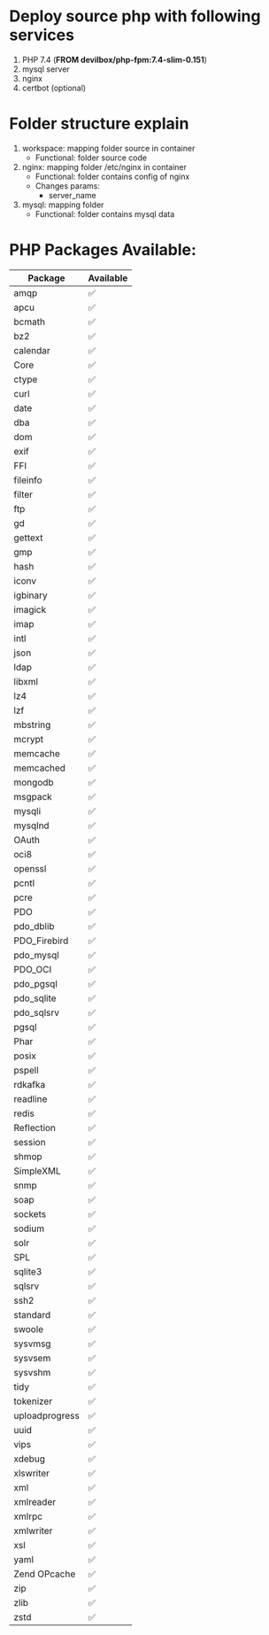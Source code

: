# Deploy source php with following services
1. PHP 7.4 (**FROM devilbox/php-fpm:7.4-slim-0.151**)
2. mysql server
3. nginx
4. certbot (optional)

# Folder structure explain
1. workspace: mapping folder source in container 
    + Functional: folder source code
2. nginx: mapping folder /etc/nginx in container
    + Functional: folder contains config of nginx
    + Changes params: 
        - server_name
3. mysql: mapping folder 
    + Functional: folder contains mysql data

# PHP Packages Available:
| Package | Available |
|-------------|------------------------------------|
| amqp | ✅ |
| apcu | ✅ |
| bcmath | ✅ |
| bz2 | ✅ |
| calendar | ✅ |
| Core | ✅ |
| ctype | ✅ |
| curl | ✅ |
| date | ✅ |
| dba | ✅ |
| dom | ✅ |
| exif | ✅ |
| FFI | ✅ |
| fileinfo | ✅ |
| filter | ✅ |
| ftp | ✅ |
| gd | ✅ |
| gettext | ✅ |
| gmp | ✅ |
| hash | ✅ |
| iconv | ✅ |
| igbinary | ✅ |
| imagick | ✅ |
| imap | ✅ |
| intl | ✅ |
| json | ✅ |
| ldap | ✅ |
| libxml | ✅ |
| lz4 | ✅ |
| lzf | ✅ |
| mbstring | ✅ |
| mcrypt | ✅ |
| memcache | ✅ |
| memcached | ✅ |
| mongodb | ✅ |
| msgpack | ✅ |
| mysqli | ✅ |
| mysqlnd | ✅ |
| OAuth | ✅ |
| oci8 | ✅ |
| openssl | ✅ |
| pcntl | ✅ |
| pcre | ✅ |
| PDO | ✅ |
| pdo_dblib | ✅ |
| PDO_Firebird | ✅ |
| pdo_mysql | ✅ |
| PDO_OCI | ✅ |
| pdo_pgsql | ✅ |
| pdo_sqlite | ✅ |
| pdo_sqlsrv | ✅ |
| pgsql | ✅ |
| Phar | ✅ |
| posix | ✅ |
| pspell | ✅ |
| rdkafka | ✅ |
| readline | ✅ |
| redis | ✅ |
| Reflection | ✅ |
| session | ✅ |
| shmop | ✅ |
| SimpleXML | ✅ |
| snmp | ✅ |
| soap | ✅ |
| sockets | ✅ |
| sodium | ✅ |
| solr | ✅ |
| SPL | ✅ |
| sqlite3 | ✅ |
| sqlsrv | ✅ |
| ssh2 | ✅ |
| standard | ✅ |
| swoole | ✅ |
| sysvmsg | ✅ |
| sysvsem | ✅ |
| sysvshm | ✅ |
| tidy | ✅ |
| tokenizer | ✅ |
| uploadprogress | ✅ |
| uuid | ✅ |
| vips | ✅ |
| xdebug | ✅ |
| xlswriter | ✅ |
| xml | ✅ |
| xmlreader | ✅ |
| xmlrpc | ✅ |
| xmlwriter | ✅ |
| xsl | ✅ |
| yaml | ✅ |
| Zend OPcache | ✅ |
| zip | ✅ |
| zlib | ✅ |
| zstd | ✅ |